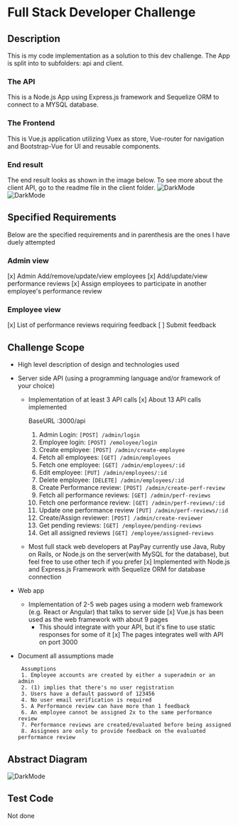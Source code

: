 
# Full Stack Developer Challenge

## Description
This is my code implementation as a solution to this dev challenge. The App is split into to subfolders: api and client. 

### The API 
This is a Node.js App using Express.js framework and Sequelize ORM to connect to a MYSQL database.

### The Frontend
This is Vue.js application utilizing Vuex as store, Vue-router for navigation and Bootstrap-Vue for UI and reusable components.

### End result 
The end result looks as shown in the image below. To see more about the client API, go to the readme file in the client folder.
![DarkMode](https://s2.aconvert.com/convert/p3r68-cdx67/tb7ph-pcar4.png=250x250)
![DarkMode](https://s2.aconvert.com/convert/p3r68-cdx67/t6yhi-9rhbd.png=250x250)

## Specified Requirements
Below are the specified requirements and in parenthesis are the ones I have duely attempted
### Admin view
[x] Admin Add/remove/update/view employees
[x] Add/update/view performance reviews 
[x] Assign employees to participate in another employee's performance review

### Employee view
[x] List of performance reviews requiring feedback
[ ] Submit feedback

## Challenge Scope
* High level description of design and technologies used

* Server side API (using a programming language and/or framework of your choice)
  * Implementation of at least 3 API calls
    [x] About 13 API calls implemented

    BaseURL :3000/api
    1. Admin Login: `[POST] /admin/login`
    2. Employee login: `[POST] /emoloyee/login`
    3. Create employee: `[POST] /admin/create-employee`
    4. Fetch all employees: `[GET] /admin/employees`
    5. Fetch one employee: `[GET] /admin/employees/:id`
    6. Edit employee: `[PUT] /admin/employees/:id`
    7. Delete employee: `[DELETE] /admin/employees/:id`
    8. Create Performance review: `[POST] /admin/create-perf-review`
    9. Fetch all performance reviews: `[GET] /admin/perf-reviews`
    10. Fetch one performance review: `[GET] /admin/perf-reviews/:id`
    11. Update one performance review `[PUT] /admin/perf-reviews/:id`
    12. Create/Assign reviewer: `[POST] /admin/create-reviewer`
    13. Get pending reviews: `[GET] /employee/pending-reviews`
    14. Get all assigned reviews `[GET] /employee/assigned-reviews`
    
  * Most full stack web developers at PayPay currently use Java, Ruby on Rails, or Node.js on the server(with MySQL for the database), but feel free to use other tech if you prefer
    [x] Implemented with Node.js and Express.js Framework with Sequelize ORM for database connection
* Web app
  * Implementation of 2-5 web pages using a modern web framework (e.g. React or Angular) that talks to server side
     [x] Vue.js has been used as the web framework with about 9 pages
    * This should integrate with your API, but it's fine to use static responses for some of it 
       [x] The pages integrates well with API on port 3000
* Document all assumptions made
   ```
    Assumptions
    1. Employee accounts are created by either a superadmin or an admin
    2. (1) implies that there's no user registration
    3. Users have a default password of 123456
    4. No user email verification is required
    5. A Performance review can have more than 1 feedback
    6. An employee cannot be assigned 2x to the same performance review
    7. Performance reviews are created/evaluated before being assigned
    8. Assignees are only to provide feedback on the evaluated performance review
   ```
## Abstract Diagram
![DarkMode](https://s2.aconvert.com/convert/p3r68-cdx67/tgo1j-6wjaq.png?=250x250)

## Test Code
Not done
